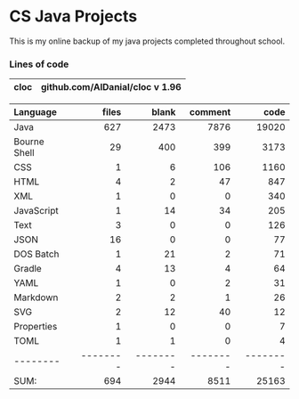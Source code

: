 <!-- This file is generated from README.tmpl.md -->
# CS Java Projects
This is my online backup of my java projects completed throughout school.

### Lines of code
cloc|github.com/AlDanial/cloc v 1.96
--- | ---

Language|files|blank|comment|code
:-------|-------:|-------:|-------:|-------:
Java|627|2473|7876|19020
Bourne Shell|29|400|399|3173
CSS|1|6|106|1160
HTML|4|2|47|847
XML|1|0|0|340
JavaScript|1|14|34|205
Text|3|0|0|126
JSON|16|0|0|77
DOS Batch|1|21|2|71
Gradle|4|13|4|64
YAML|1|0|2|31
Markdown|2|2|1|26
SVG|2|12|40|12
Properties|1|0|0|7
TOML|1|1|0|4
--------|--------|--------|--------|--------
SUM:|694|2944|8511|25163

